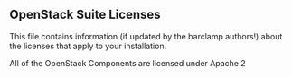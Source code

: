 ## OpenStack Suite Licenses

This file contains information (if updated by the barclamp authors!) about the licenses that apply to your installation.

All of the OpenStack Components are licensed under Apache 2



